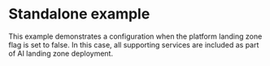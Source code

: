 # Standalone example

This example demonstrates a configuration when the platform landing zone flag is set to false.  In this case, all supporting services are included as part of AI landing zone deployment.